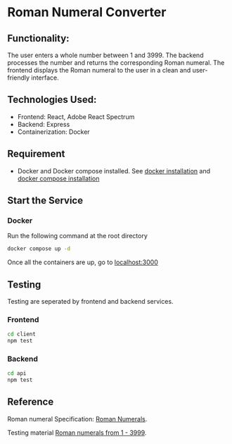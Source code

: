 # Roman Numeral Converter
## Functionality:
The user enters a whole number between 1 and 3999.
The backend processes the number and returns the corresponding Roman numeral.
The frontend displays the Roman numeral to the user in a clean and user-friendly interface.

## Technologies Used:
- Frontend: React, Adobe React Spectrum
- Backend: Express
- Containerization: Docker

## Requirement
- Docker and Docker compose installed. See [docker installation](https://docs.docker.com/engine/install/) and [docker compose installation](https://docs.docker.com/compose/install/)

## Start the Service
### Docker
Run the following command at the root directory
```bash
docker compose up -d
```
Once all the containers are up, go to [localhost:3000](http://localhost:3000/)

## Testing
Testing are seperated by frontend and backend services.

### Frontend

```bash
cd client
npm test
```

### Backend
```bash
cd api
npm test
```

## Reference

Roman numeral Specification: [Roman Numerals](https://en.wikipedia.org/wiki/Roman_numerals).

Testing material [Roman numerals from 1 - 3999](https://oeis.org/A006968/a006968.txt).
